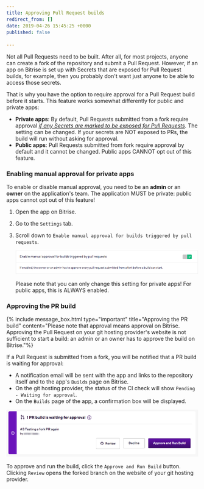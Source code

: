 ```yaml
---
title: Approving Pull Request builds
redirect_from: []
date: 2019-04-26 15:45:25 +0000
published: false

---
```

Not all Pull Requests need to be built. After all, for most projects, anyone can create a fork of the repository and submit a Pull Request. However, if an app on Bitrise is set up with Secrets that are exposed for Pull Request builds, for example, then you probably don't want just anyone to be able to access those secrets.

That is why you have the option to require approval for a Pull Request build before it starts. This feature works somewhat differently for public and private apps:

* **Private apps**: By default, Pull Requests submitted from a fork require approval [_if any Secrets are marked to be exposed for Pull Requests_](/builds/env-vars-secret-env-vars/#editing-a-secret-env-var)_._ The setting can be changed. If your secrets are NOT exposed to PRs, the build will run without asking for approval. 
* **Public apps**: Pull Requests submitted from fork require approval by default and it cannot be changed. Public apps CANNOT opt out of this feature.

### Enabling manual approval for private apps

To enable or disable manual approval, you need to be an **admin** or an **owner** on the application's team. The application MUST be private: public apps cannot opt out of this feature!

1. Open the app on Bitrise.
2. Go to the `Settings` tab.
3. Scroll down to `Enable manual approval for builds triggered by pull requests`.

   ![](/img/manual-approval.png)

   Please note that you can only change this setting for private apps! For public apps, this is ALWAYS enabled.

### Approving the PR build 

{% include message_box.html type="important" title="Approving the PR build" content="Please note that approval means approval on Bitrise. Approving the Pull Request on your git hosting provider's website is not sufficient to start a build: an admin or an owner has to approve the build on Bitrise."%} 

If a Pull Request is submitted from a fork, you will be notified that a PR build is waiting for approval:

* A notification email will be sent with the app and links to the repository itself and to the app's `Builds` page on Bitrise. 
* On the git hosting provider, the status of the CI check will show `Pending - Waiting for approval`. 
* On the `Builds` page of the app, a confirmation box will be displayed. 

![](/img/waiting-for-approval-2.png)

To approve and run the build, click the `Approve and Run Build` button. Clicking `Review` opens the forked branch on the website of your git hosting provider. 